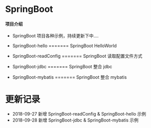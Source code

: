 # SpringBoot

#### 项目介绍
- SpringBoot 项目各种示例，持续更新下中....

- SpringBoot-hello              ======= SpringBoot HelloWorld 
- SpringBoot-readConfig         ======= SpringBoot 读取配置文件方式
- SpringBoot-jdbc               ======= SpringBoot 整合 jdbc
- SpringBoot-mybatis            ======= SpringBoot 整合 mybatis

# 更新记录

- 2018-09-27 新增 SpringBoot-readConfig & SpringBoot-hello 示例
- 2018-09-28 新增 SpringBoot-jdbc & SpringBoot-mybatis 示例

